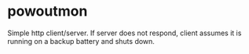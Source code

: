 # powoutmon
Simple http client/server. If server does not respond, client assumes it is running on a backup battery and shuts down.
